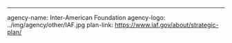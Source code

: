 ---
agency-name: Inter-American Foundation
agency-logo: ../img/agency/other/IAF.jpg
plan-link: https://www.iaf.gov/about/strategic-plan/

